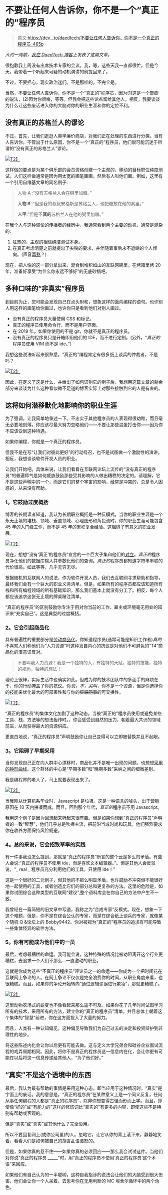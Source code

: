 # 不要让任何人告诉你，你不是一个“真正的”程序员

> 原文:[https://dev . to/daedtech/不要让任何人告诉你，你不是一个真正的程序员-465p](https://dev.to/daedtech/don-t-let-anyone-tell-you-that-you-re-not-a-real-programmer-465p)

*大约一周前，[我在 DaedTech 博客](https://daedtech.com/dont-let-anyone-tell-you-that-youre-not-a-real-programmer/)上发表了这篇文章。*

很抱歉我上周没有出席技术专家的会议。我，嗯，这些天我一直都很忙。但是今天，我带着一个听起来可疑的动机演讲的前提回来了。

不过，不要担心，现实政治迷们。不是那样的。不完全是。

当然，不要让任何人告诉你，你不是一个“真正的”程序员，因为(1)这是一个蹩脚的说法，(2)因为你很棒，等等。但我会把这些论点留给其他人。相反，我要谈谈为什么让这些废话进入你的大脑对你的职业生涯和你的定位不利。

## [](#the-no-true-scotsman-fallacy)没有真正的苏格兰人的谬论

不过，首先，让我们逛逛人类学廉价商店，对我们正在处理的东西进行分类。当有人告诉你，不管出于什么原因，你不是一个“真正的”程序员，他们很可能沉迷于所谓的“没有真正的苏格兰人”谬论。

[![](img/7d4354763a38469e1592c8ca958902f7.png)T2】](http://feeds.feedblitz.com/~/t/0/0/daedtech/www/~https://daedtech.com/wp-content/uploads/2013/07/Braveheart.jpg)

这样做的要点是为某个俱乐部的会员资格创建一个主观的、移动的目标职位纯度测试。人们这样做通常是因为用太宽的画笔画画，然后有人叫他们画。例如，这里有一个引用自维基文章的同名例子:

> 人物 A :“没有苏格兰人会在粥里加糖。”
> 
> **人物 B** :“但是我的叔叔安格斯是苏格兰人，他把糖放在他的粥里。”
> 
> **人甲**:“但是不**真的**苏格兰人在他的粥里加糖。”

在我个人与这种谬论的传播者的经历中，我通常看到两个主要的动机，通常是混杂的:

1.  狂热的，主观的相信纯洁测试本身。
2.  在真正考虑清楚之前就提出了尖锐的要求，并伴随着事后永不退缩的个人倾向。(声音[耳熟](http://feeds.feedblitz.com/~/t/0/0/daedtech/www/~https://twitter.com/ExpertBeginner1)？)

现在，把人性的这一部分拿出来，混合到堆积如山的互联网碗里，在烤箱里烤 20 年，准备好享受“为什么你永远不够好”的无底砂锅吧。

## 多种口味的“非真实”程序员

到目前为止，您可能会发现自己在点头附和，想象这样的面向编程的语句。也许别人用这样的画笔给你画过，也许你只是看到他们对别人画过。

*   没有真正的程序员大量使用 CSS 和标记。
*   真正的程序员使用命令行，而不是用户界面。
*   在 2019 年，如果你使用的不是 git，你就不是真正的程序员。
*   没有真正的程序员只是开箱即用他们的 IDE，而不进行定制。(另外，“*真正的*程序员使用 VIM 而不是 ide。”)

我想这些说法听起来很熟悉。“真正的”编程肯定有很多纸上谈兵的仲裁者，不是吗？

[![](img/913ad7c0bea0ffcb7f38a2702a2d51b2.png)T2】](http://feeds.feedblitz.com/~/t/0/0/daedtech/www/~https://daedtech.com/wp-content/uploads/2013/03/ArmchairQuarterback.jpg)

因此，在定义了这是什么，并给出了如何识别它的例子后，我想用这篇文章的剩余部分来谈谈为什么这种看似微不足道的博客实际上对那些接触到它的人是有害的。

## 这将如何潜移默化地影响你的职业生涯

为了强调，让我简单地重述一下。不忠实于其他程序员的人表现得很幼稚，而且毫无必要地刻薄。你应该尽最大努力忽略他们——不要让那些混蛋打击你——因为你不应该受到这种待遇。

如果你编程，你就是一个真正的程序员。

但我不是在写“让我们对彼此更好”的行动号召，也不是试图做一个激励性的演讲。相反，我想谈谈软件开发人员的职业。

让我们开始吧。具体来说，让我们看看在互联网论坛上流传的“没有真正的程序员”的普遍瘴气是如何威胁鼓励那些受其影响的人做出糟糕的决定的。请理解，它不是这些声明中的一个，而是它们的整个宇宙的影响，经常是冲突的，总是令人困惑的，从来没有帮助。

### [](#1-it-encourages-hypergeneralization)1。它鼓励过度概括

博客的长期读者知道，我认为长期职业概括是一种反模式。当你的职业生涯是一个永无止境的堆栈、领域、垂直领域、心理图形和角色流时，你的职业生涯可能包含 45 年的入门级工作，而不是 45 年的累积复合经验。这阻碍了有意义的职业发展。

[![](img/b4777c810431e7584a8c6d0e5c4067f6.png)T2】](http://feeds.feedblitz.com/~/t/0/0/daedtech/www/~https://daedtech.com/wp-content/uploads/2014/11/SwissArmy.jpg)

现在，想想“没有‘真正’的程序员”宣言的一个巨大子集和他们的[对立](https://www.varsitytutors.com/hotmath/hotmath_help/topics/converse-inverse-contrapositive)。*真正的*程序员净化他们的数据库输入并参数化他们的查询。*真正的*程序员都知道字符串串联的代价很高。如此等等，几乎无穷无尽。

根据随机的互联网人的说法，作为软件开发人员，我们去互联网寻求帮助和指导，最终我们会有一个巨大的职业义务清单。但是，如果所有的程序员都应该知道所有栈和所有编程领域的所有基础知识，那么我们基本上就没有分工了。相反，每个人都应该追求这张无止境的牌桌赌注清单。

“真正的程序员”的区别鼓励你专注于用对你当前的工作、雇主或环境毫无用处的知识来“充实自己”。这是典型的过度概括。

### [](#2-it-invites-commodification)2。它会引起商品化

具有普遍性的重要部分是[劳动商品化](https://daedtech.com/want-matter-software-industry-stop-laborer/)。你知道程序员(通常可能是知识工作者)*真的*不喜欢人们称他们为“人力资源”吗这种发自内心的抗议是对他们不可避免的“T4”商品化的潜意识反对。

> 不要叫我人力资源！我是一个独特的人，有独特的天赋，独特的技能，独特的视角，独特的想法！

理论上很棒，实际生活中也确实如此。但成为你的技术团队中的多面手的麻烦在于，你的行动掩盖了你的抗议。你*说，不，尖叫*，你不是一个资源，但是你选择你的技能来优化最大的可部署性和与你的~~资源同事~~的可交换性。

[![](img/2499ccb2d8702d351a87c9d5220a9afe.png)T2】](http://feeds.feedblitz.com/~/t/0/0/daedtech/www/~https://daedtech.com/wp-content/uploads/2013/03/WorkHarder.jpg)

“真正的程序员”的集体文化加剧了这种动态。当被“真正的”程序员使用或避免某些工具、栈、方法等的想法轰炸时。，你会感受到自然的压力，朝着最大共识的领域前进，从而获得最大的资源供应。

更直白地说，“真正的程序员”声明鼓励你让自己变得可以立即被替换并且不起眼。

### [](#3-it-discourages-early-adoption)3。它阻碍了早期采用

当你发现自己正在向人群中心漂移时，商品化并不是唯一出现的问题。也想想[采用的钟形曲线](https://www.valuebasedmanagement.net/methods_rogers_innovation_adoption_curve.html)。这个群体的中心是“早期多数”和“晚期多数”采纳之间的细微差别。

我是编程界的老人了，马上就要表现出来了。

[![](img/fac7fffd583f30c2db40f6c0e23ed6cd.png)T2】](http://feeds.feedblitz.com/~/t/0/0/daedtech/www/~https://daedtech.com/wp-content/uploads/2013/01/Lifer.jpg)

当我刚从计算机系毕业时，Javascript 是垃圾。这是一种语言的噱头，出于营销原因在 10 天内拼凑而成。而且，回到那个年代，*真正的*程序员不用 Javascript。

我用这个例子是因为回想起来听起来很有趣。但是如果你想到“真正的程序员”声明者的一致“智慧”，他们几乎总是吹捧主流，把前沿当成时尚和玩具。他们强烈要求你在收养方面保持风险规避。

### [](#4-collectively-it-invites-sloppy-practice)4。总的来说，它会招致草率的实践

有一件事我没怎么提到，那就是“真正的程序员”断言的整个云是多么的矛盾。有些人会说:“真正的程序员不使用 ide，而是喜欢文本编辑器。”。但是其他人会反驳说，“_ real _ 程序员充分利用他们的工具，只使用 ide！”

这是一个很好的二元例子，但其他的不那么明显矛盾，也许鼓励不冲突但不能很好地一起使用的工具，或者创造比它们的部分总和更复杂的方法。这里的危险是，如果你试图综合这种类型的互联网“建议”,整个语料库会在你自己的方法中产生不一致。

我曾经在一篇简短的旧文章中写道，我称之为“合成专家”反模式。现在，想象一下这个难题，但是，你不是在综合公认的专家，而是在综合纸上谈兵的专家，就像某个随机 Q &论坛上的 Bobby9442。你对被视为“真正的”程序员的追求有可能导致一些集体怪异的软件方法。

### [](#5-you-risk-becoming-one-of-them)5。你有可能成为他们中的一员

最后，考虑最糟糕的命运。我可能会说，这种特殊的情况比被劝阻离开这个行业更糟糕，去追求一个人们不那么…一直激动的职业。

这就是你成为这些“不真正的程序员”评论员之一的命运——你成为一个把时间花在互联网上争论的人。在网上争论不仅仅是完全浪费你的时间，从职业角度来看，也很糟糕。而且，如果你的争论开始转向“通过逻辑谬误进行欺凌”，那就更糟糕了。

[![](img/8ceb9fe55f50bda5693e8f4bc8953d2d.png)T2】](http://feeds.feedblitz.com/~/t/0/0/daedtech/www/~https://daedtech.com/wp-content/uploads/2013/02/AngryArch-e1564030369643.jpg)

这里动物农场式的蜕变也不像看起来那么遥不可及。如果你花了几年时间试图学习所有的技术，采用所有的方法，建立你的“真正的程序员”清单，并且总体上朝着这个集体的“智慧”前进，你在这方面投入了大量的努力。

而且，人类有一种认知偏见，这种偏见导致我们为自己过去的决定和投资辩护到非理性的地步。

将这些陈述内化会让你以后更有可能去做。这与定义大学兄弟会和硅谷企业面试流程的戏弄周期相同。因此，将你不是真正的程序员这一信息内在化，会让你更有可能在以后将这一信息传递给其他人，“为了他们好。”

## [](#real-isnt-a-thing-in-this-context)“真实”不是这个语境中的东西

最后，我认为最有帮助的事情是采用这种心态，即当应用于这种情况时，“真实”是字面上的废话。我的意思是，“真正的程序员”在某种意义上是一个同义反复，任何从事任何编程的人都是“真正的程序员”，除非你想变得古怪而形而上学。而且，即使像“好的”或“有能力的”这样的修饰词比“真实的”有更多的内容，即使这些不是特别有帮助或客观的。

但是“真实”或“真实”或其他什么？完全没用。

所以不要回复网上(或你公司里)的人。忽略它，让它从你的背上滚下来，静静地笑着，看看人们是如何被自己的胡言乱语激怒的。

但是，如果你真的忍不住——如果你真的必须回应——那么我会试试这件。当他们对你说“真正的程序员 _____”时，用“真正的程序员不使用‘真正的程序员’这个术语”来回应。

如果他们有自己认为的一半聪明，这种自我指涉的说法会让他们的大脑受到很大伤害，他们会让你一个人呆着，去思考你在无用判断的 MC 埃舍尔循环中的两个角色。
